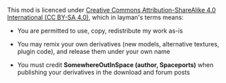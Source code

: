 This mod is licenced under [Creative Commons Attribution-ShareAlike 4.0 International (CC BY-SA 4.0)](http://www.creativecommons.org/licenses/by-sa/4.0/), which in layman's terms means:

- You are permitted to use, copy, redistribute my work as-is

- You may remix your own derivatives (new models, alternative textures, plugin code), and release them under your own name

- You must credit **SomewhereOutInSpace (author, Spaceports)** when publishing your derivatives in the download and forum posts